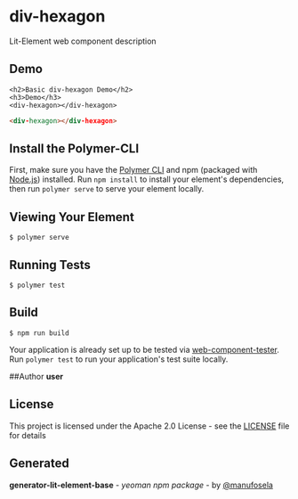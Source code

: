 # div-hexagon

Lit-Element web component description

## Demo

```
<h2>Basic div-hexagon Demo</h2>
<h3>Demo</h3>
<div-hexagon></div-hexagon>

```
<!---
```
<custom-element-demo>
  <template>
    <link rel="import" href="div-hexagon.html">
    <next-code-block></next-code-block>
  </template>
</custom-element-demo>
```
-->
```html
<div-hexagon></div-hexagon>

```
## Install the Polymer-CLI

First, make sure you have the [Polymer CLI](https://www.npmjs.com/package/polymer-cli) and npm (packaged with [Node.js](https://nodejs.org)) installed. Run `npm install` to install your element's dependencies, then run `polymer serve` to serve your element locally.

## Viewing Your Element

```
$ polymer serve
```

## Running Tests

```
$ polymer test
```

## Build
```
$ npm run build
```

Your application is already set up to be tested via [web-component-tester](https://github.com/Polymer/web-component-tester). Run `polymer test` to run your application's test suite locally.

##Author
**user**

## License

This project is licensed under the Apache 2.0 License - see the [LICENSE](LICENSE) file for details

## Generated

**generator-lit-element-base** - *yeoman npm package* - by [@manufosela](https://github.com/manufosela/generator-litelement-webcomponent)
